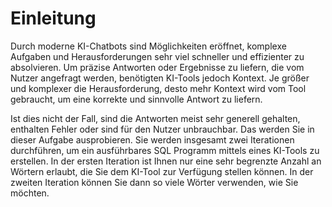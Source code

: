 # Einleitung

Durch moderne KI-Chatbots sind Möglichkeiten eröffnet, komplexe Aufgaben und Herausforderungen sehr viel schneller 
und effizienter zu absolvieren. Um präzise Antworten oder Ergebnisse zu liefern, die vom Nutzer angefragt werden, 
benötigten KI-Tools jedoch Kontext. Je größer und komplexer die Herausforderung, desto mehr Kontext wird vom Tool gebraucht, 
um eine korrekte und sinnvolle Antwort zu liefern.

Ist dies nicht der Fall, sind die Antworten meist sehr generell gehalten, 
enthalten Fehler oder sind für den Nutzer unbrauchbar. Das werden Sie in dieser Aufgabe ausprobieren. 
Sie werden insgesamt zwei Iterationen durchführen, um ein ausführbares SQL Programm mittels  eines KI-Tools zu erstellen. 
In der ersten Iteration ist Ihnen nur eine sehr begrenzte Anzahl an Wörtern erlaubt, die Sie dem KI-Tool zur Verfügung stellen 
können. In der zweiten Iteration können Sie dann so viele Wörter verwenden, wie Sie möchten. 
